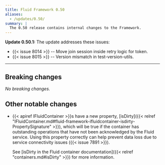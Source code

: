 ```yaml
---
title: Fluid Framework 0.50
aliases:
  - /updates/0.50/
summary: |
  The 0.50 release contains internal changes to the Framework.
---
```


**Update 0.50.1:** The update addresses these issues:

- {{< issue 8014 >}} -- Move join session inside retry logic for token.
- {{< issue 8015 >}} -- Version mismatch in test-version-utils.

---

## Breaking changes

*No breaking changes.*

## Other notable changes

- {{< apiref IFluidContainer >}}s have a new property,
  [isDirty]({{< relref "IFluidContainer.md#fluid-framework-ifluidcontainer-isdirty-PropertySignature" >}}), which will be true if
  the container has outstanding operations that have not been acknowledged by the Fluid service. Using this property
  correctly can help prevent data loss due to service connectivity issues ({{< issue 7891 >}}).

  See [isDirty in the Fluid container documentation]({{< relref "containers.md#isDirty" >}}) for more information.
